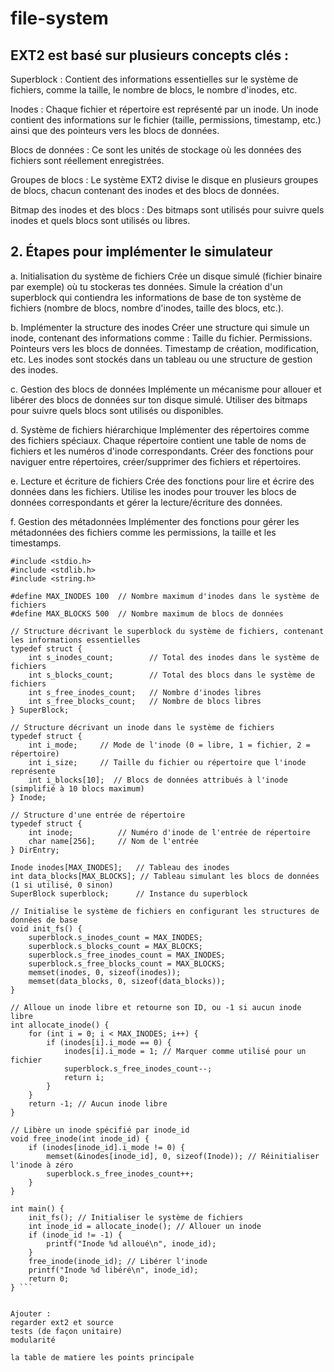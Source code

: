 # file-system

## EXT2 est basé sur plusieurs concepts clés :

Superblock : Contient des informations essentielles sur le système de fichiers, comme la taille, le nombre de blocs, le nombre d'inodes, etc.

Inodes : Chaque fichier et répertoire est représenté par un inode. Un inode contient des informations sur le fichier (taille, permissions, timestamp, etc.) ainsi que des pointeurs vers les blocs de données.

Blocs de données : Ce sont les unités de stockage où les données des fichiers sont réellement enregistrées.

Groupes de blocs : Le système EXT2 divise le disque en plusieurs groupes de blocs, chacun contenant des inodes et des blocs de données.

Bitmap des inodes et des blocs : Des bitmaps sont utilisés pour suivre quels inodes et quels blocs sont utilisés ou libres.


## 2. Étapes pour implémenter le simulateur

a. Initialisation du système de fichiers
Crée un disque simulé (fichier binaire par exemple) où tu stockeras tes données.
Simule la création d'un superblock qui contiendra les informations de base de ton système de fichiers (nombre de blocs, nombre d'inodes, taille des blocs, etc.).

b. Implémenter la structure des inodes
Créer une structure qui simule un inode, contenant des informations comme :
Taille du fichier.
Permissions.
Pointeurs vers les blocs de données.
Timestamp de création, modification, etc.
Les inodes sont stockés dans un tableau ou une structure de gestion des inodes.

c. Gestion des blocs de données
Implémente un mécanisme pour allouer et libérer des blocs de données sur ton disque simulé.
Utiliser des bitmaps pour suivre quels blocs sont utilisés ou disponibles.

d. Système de fichiers hiérarchique
Implémenter des répertoires comme des fichiers spéciaux. Chaque répertoire contient une table de noms de fichiers et les numéros d'inode correspondants.
Créer des fonctions pour naviguer entre répertoires, créer/supprimer des fichiers et répertoires.

e. Lecture et écriture de fichiers
Crée des fonctions pour lire et écrire des données dans les fichiers.
Utilise les inodes pour trouver les blocs de données correspondants et gérer la lecture/écriture des données.

f. Gestion des métadonnées
Implémenter des fonctions pour gérer les métadonnées des fichiers comme les permissions, la taille et les timestamps.

```
#include <stdio.h>
#include <stdlib.h>
#include <string.h>

#define MAX_INODES 100  // Nombre maximum d'inodes dans le système de fichiers
#define MAX_BLOCKS 500  // Nombre maximum de blocs de données

// Structure décrivant le superblock du système de fichiers, contenant les informations essentielles
typedef struct {
    int s_inodes_count;        // Total des inodes dans le système de fichiers
    int s_blocks_count;        // Total des blocs dans le système de fichiers
    int s_free_inodes_count;   // Nombre d'inodes libres
    int s_free_blocks_count;   // Nombre de blocs libres
} SuperBlock;

// Structure décrivant un inode dans le système de fichiers
typedef struct {
    int i_mode;     // Mode de l'inode (0 = libre, 1 = fichier, 2 = répertoire)
    int i_size;     // Taille du fichier ou répertoire que l'inode représente
    int i_blocks[10];  // Blocs de données attribués à l'inode (simplifié à 10 blocs maximum)
} Inode;

// Structure d'une entrée de répertoire
typedef struct {
    int inode;          // Numéro d'inode de l'entrée de répertoire
    char name[256];     // Nom de l'entrée
} DirEntry;

Inode inodes[MAX_INODES];   // Tableau des inodes
int data_blocks[MAX_BLOCKS]; // Tableau simulant les blocs de données (1 si utilisé, 0 sinon)
SuperBlock superblock;      // Instance du superblock

// Initialise le système de fichiers en configurant les structures de données de base
void init_fs() {
    superblock.s_inodes_count = MAX_INODES;
    superblock.s_blocks_count = MAX_BLOCKS;
    superblock.s_free_inodes_count = MAX_INODES;
    superblock.s_free_blocks_count = MAX_BLOCKS;
    memset(inodes, 0, sizeof(inodes));
    memset(data_blocks, 0, sizeof(data_blocks));
}

// Alloue un inode libre et retourne son ID, ou -1 si aucun inode libre
int allocate_inode() {
    for (int i = 0; i < MAX_INODES; i++) {
        if (inodes[i].i_mode == 0) {
            inodes[i].i_mode = 1; // Marquer comme utilisé pour un fichier
            superblock.s_free_inodes_count--;
            return i;
        }
    }
    return -1; // Aucun inode libre
}

// Libère un inode spécifié par inode_id
void free_inode(int inode_id) {
    if (inodes[inode_id].i_mode != 0) {
        memset(&inodes[inode_id], 0, sizeof(Inode)); // Réinitialiser l'inode à zéro
        superblock.s_free_inodes_count++;
    }
}

int main() {
    init_fs(); // Initialiser le système de fichiers
    int inode_id = allocate_inode(); // Allouer un inode
    if (inode_id != -1) {
        printf("Inode %d alloué\n", inode_id);
    }
    free_inode(inode_id); // Libérer l'inode
    printf("Inode %d libéré\n", inode_id);
    return 0;
} ```


Ajouter : 
regarder ext2 et source 
tests (de façon unitaire)
modularité 

la table de matiere les points principale 
